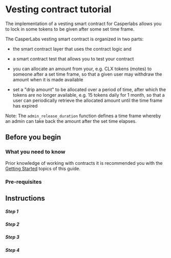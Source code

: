 # Vesting contract tutorial

The implementation of a vesting smart contract for Casperlabs allows you to lock in some tokens to be given after some set time frame.

The CasperLabs vesting smart contract is organized in two parts:

- the smart contract layer that uses the contract logic and
- a smart contract test that allows you to test your contract

- you can allocate an amount from your, e.g. CLX tokens (motes) to someone after a set time frame, so that a given user may withdraw the amount when it is made available

- set a "drip amount" to be allocated over a period of time, after which the tokens are no longer available, e.g. 15 tokens daily for 1 month, so that a user can periodically retrieve the allocated amount until the time frame has expired

Note: The `admin_release_duration` function defines a time frame whereby an admin can take back the amount after the set time elapses.

## Before you begin

### What you need to know

Prior knowledge of working with contracts it is recommended you with the [Getting Started](getting-started.md) topics of this guide.

### Pre-requisites

## Instructions

##### Step 1

##### Step 2

##### Step 3

##### Step 4
